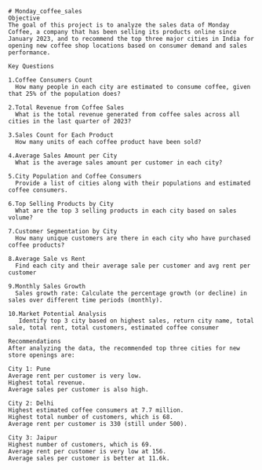     # Monday_coffee_sales
    Objective
    The goal of this project is to analyze the sales data of Monday Coffee, a company that has been selling its products online since January 2023, and to recommend the top three major cities in India for opening new coffee shop locations based on consumer demand and sales performance.
    
    Key Questions
    
    1.Coffee Consumers Count
      How many people in each city are estimated to consume coffee, given that 25% of the population does?
    
    2.Total Revenue from Coffee Sales
      What is the total revenue generated from coffee sales across all cities in the last quarter of 2023?
    
    3.Sales Count for Each Product
      How many units of each coffee product have been sold?
    
    4.Average Sales Amount per City
      What is the average sales amount per customer in each city?
    
    5.City Population and Coffee Consumers
      Provide a list of cities along with their populations and estimated coffee consumers.
    
    6.Top Selling Products by City
      What are the top 3 selling products in each city based on sales volume?
    
    7.Customer Segmentation by City
      How many unique customers are there in each city who have purchased coffee products?
    
    8.Average Sale vs Rent
      Find each city and their average sale per customer and avg rent per customer
    
    9.Monthly Sales Growth
      Sales growth rate: Calculate the percentage growth (or decline) in sales over different time periods (monthly).
    
    10.Market Potential Analysis
       Identify top 3 city based on highest sales, return city name, total sale, total rent, total customers, estimated coffee consumer
    
    Recommendations
    After analyzing the data, the recommended top three cities for new store openings are:
    
    City 1: Pune
    Average rent per customer is very low.
    Highest total revenue.
    Average sales per customer is also high.
    
    City 2: Delhi
    Highest estimated coffee consumers at 7.7 million.
    Highest total number of customers, which is 68.
    Average rent per customer is 330 (still under 500).
    
    City 3: Jaipur
    Highest number of customers, which is 69.
    Average rent per customer is very low at 156.
    Average sales per customer is better at 11.6k.
